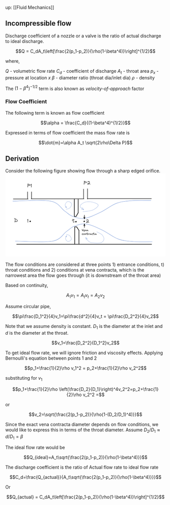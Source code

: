 up: [[Fluid Mechanics]]

## Incompressible flow
Discharge coefficient of  a nozzle or a valve is the ratio of actual discharge to ideal discharge.
>
$$Q = C_dA_t\left[\frac{2(p_1-p_2)}{\rho(1-\beta^4)}\right]^{1/2}$$

where,

$Q$ - volumetric flow rate
$C_d$ - coefficient of discharge
$A_t$ - throat area
$p_x$ - pressure at location $x$
$\beta$ - diameter ratio (throat dia/inlet dia)
$\rho$ - density


The $(1-\beta^4)^{-1/2}$ term is also known as *velocity-of-approach* factor
### Flow Coefficient
The following term is known as flow coefficient

$$\alpha = \frac{C_d}{(1-\beta^4)^{1/2}}$$

Expressed in terms of flow coefficient the mass flow rate is

$$\dot{m}=\alpha A_t \sqrt{2\rho\Delta P}$$

## Derivation

Consider the following  figure showing flow through a sharp edged orifice. 
<img src="assets/orifice_flow.png" />

The flow  conditions are considered at three points 1) entrance conditions, t) throat conditions and 2) conditions at vena contracta, which is the narrowest area the flow goes through (it is downstream of the throat area)

Based on continuity,

$$A_1v_1=A_tv_t = A_2v_2$$

Assume circular pipe,

$$\pi\frac{D_1^2}{4}v_1=\pi\frac{d^2}{4}v_t = \pi\frac{D_2^2}{4}v_2$$

Note that we assume density is constant. $D_1$ is the diameter at the inlet and $d$ is the diameter at the throat.

$$v_1=\frac{D_2^2}{D_1^2}v_2$$

To get ideal flow rate, we will ignore friction and viscosity effects. Applying Bernoulli's equation between points 1 and 2

$$p_1+\frac{1}{2}\rho v_1^2 = p_2+\frac{1}{2}\rho v_2^2$$

substituting for $v_1$

$$p_1+\frac{1}{2}\rho \left(\frac{D_2}{D_1}\right)^4v_2^2=p_2+\frac{1}{2}\rho v_2^2 =$$

or 

$$v_2=\sqrt{\frac{2(p_1-p_2)}{\rho(1-(D_2/D_1)^4)}}$$

Since the exact vena contracta diameter depends on flow conditions, we would like to express this in terms of the throat diameter. Assume $D_2/D_1\approx d/D_1 =\beta$

The ideal flow rate would be

$$Q_{ideal}=A_t\sqrt{\frac{2(p_1-p_2)}{\rho(1-\beta^4)}}$$

The discharge coefficient is the ratio of Actual flow rate to ideal flow rate

$$C_d=\frac{Q_{actual}}{A_t\sqrt{\frac{2(p_1-p_2)}{\rho(1-\beta^4)}}}$$


Or 

$$Q_{actual} = C_dA_t\left[\frac{2(p_1-p_2)}{\rho(1-\beta^4)}\right]^{1/2}$$
